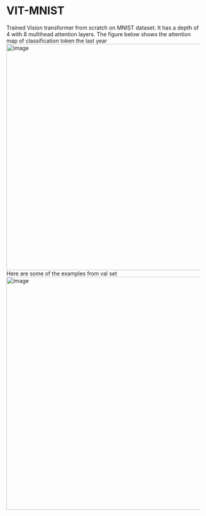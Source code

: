 # VIT-MNIST
Trained Vision transformer from scratch on MNIST dataset. It has a depth of 4 with 8 multihead attention layers.
The figure below shows the attention map of classification token the last year
<img width="590" alt="image" src="https://github.com/Sachin-Bharadwaj/VIT-MNIST/assets/26499326/737f6882-c9ef-4b5b-a7fb-66555e3eedac">
Here are some of the examples from val set
<img width="608" alt="image" src="https://github.com/Sachin-Bharadwaj/VIT-MNIST/assets/26499326/b6045604-6aec-42d8-8f10-5c445b4f81c9">


